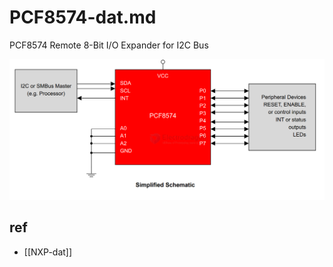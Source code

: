 
# PCF8574-dat.md

PCF8574 Remote 8-Bit I/O Expander for I2C Bus

![](2025-08-07-14-46-47.png)



## ref 

- [[NXP-dat]]